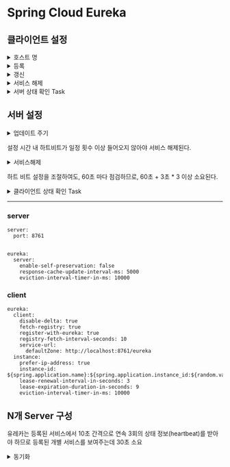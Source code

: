 # Spring Cloud Eureka

## 클라이언트 설정

<details>

<summary>호스트 명 </summary>

**`prefer-ip-address` :** 호스트 이름이 아닌 IP 주소를 Eureka Server 에 등록하도록 지정 (디폴트 false)

```
spring:
  cloud:
    inetutils:
      ignored-interfaces: eth1*
      preferred-networks: 192.168

eureka:
  instance:
    prefer-ip-address: true
```

</details>

<details>

<summary>등록</summary>

**`register-with-eureka` :  자신을 등록할지 여부 (default:true)**

**`fetch-registry`  :   정보를 가져옴 (default: true)**

<pre><code><strong> 
</strong><strong>eureka:
</strong>  client:
    register-with-eureka: true
    fetch-registry: true
</code></pre>

</details>

<details>

<summary>갱신</summary>

**`registry-fetch-interval-seconds` : 10초마다 서비스 캐싱 (default: 30초)**

**`disable-delta` : 캐싱시 변경사항 반영 (default:false)**

```
eureka:
  client:
    registry-fetch-interval-seconds: 10
    disable-delta: true
```

</details>

<details>

<summary>서비스 해제</summary>

2. 하트비트

**`lease-renewal-interval-in-seconds` : 서버에게 하트비트 전송 (default:30초)**

**`lease-expiration-duration-in-seconds` :** 하트비트 못받아서 장애로 판단하는  duration값 (default: 90초)

* 유레카 인스턴스가 정상적으로 종료된 경우는 레지스트리에서 바로 제거
* 이 값은 `lease-renewal-interval-in-seconds` 보다 커야 함

```
eureka:
  instance:
    lease-renewal-interval-in-seconds: 3
    lease-expiration-duration-in-seconds: 10
```

</details>

<details>

<summary>서버 상태 확인 Task</summary>

**`eviction-interval-timer-in-ms:`** 클라이언트로부터 하트비트가 계속 수신되는지 점검을 하는 주&#xAE30;**`(default: 60초)`**

```
eureka:
  instance:
    eviction-interval-timer-in-ms: 10000 // 10초
```

</details>

## 서버 설정

<details>

<summary>업데이트 주기</summary>

**`response-cache-update-interval-ms : 캐싱 업데이트 (default: 30초)`**

```
eureka:
  server:
    response-cache-update-interval-ms: 5000 // 5초
    // client.registry-fetch-interval-seconds 5초 보다 길게
```

</details>

설정 시간 내 하트비트가 일정 횟수 이상 들어오지 않아야 서비스 해제된다.

<details>

<summary>서비스해제</summary>

1. 일시적 네트워크 에러

**`enable-self-preservation` : 서비스 해제를 막기 위한 보호 모드 (default: true)**

```
eureka:
  server:
    enable-self-preservation: false
```

2. 하트 비트

보호 모드(false) 상황에서도, 서버 해제가 오래 걸린다.

`lease-renewal-interval-in-seconds` : 클라이언트 하트비트 전송 주기 (default: 30초)

`lease-expiration-duration-in-seconds` : 하트비트 못받아서 장애로 판단하는  duration값 (default: 90초)

</details>

하트 비트 설정을 조절하여도, 60초 마다 점검하므로, 60초 + 3초 \* 3 이상 소요된다.

<details>

<summary>클라이언트 상태 확인 Task</summary>

**`eviction-interval-timer-in-ms:`** 클라이언트로부터 하트비트가 계속 수신되는지 점검을 하는 주&#xAE30;**`(default: 60초)`**

```
eureka:
  server:
    eviction-interval-timer-in-ms: 10000 // 10초
```

</details>



***

### server&#x20;

```
server:
  port: 8761


eureka:
  server:
    enable-self-preservation: false
    response-cache-update-interval-ms: 5000
    eviction-interval-timer-in-ms: 10000

```

### client&#x20;

```
eureka:
  client:
    disable-delta: true
    fetch-registry: true
    register-with-eureka: true
    registry-fetch-interval-seconds: 10
    service-url:
      defaultZone: http://localhost:8761/eureka
  instance:
    prefer-ip-address: true
    instance-id: ${spring.application.name}:${spring.application.instance_id:${random.value}}
    lease-renewal-interval-in-seconds: 3
    lease-expiration-duration-in-seconds: 9
    eviction-interval-timer-in-ms: 10000
```

## N개 Server 구성

유레카는 등록된 서비스에서 10초 간격으로 연속 3회의 상태 정보(heartbeat)를 받아야 하므로 등록된 개별 서비스를 보여주는데 30초 소요

<details>

<summary>동기화</summary>

**`wait-time-in-ms-when-sync-empty` :** 노드로부터 Instance 들을 가져올 수 없을 때 기다릴 시간 ( default:3000ms)

**`registry-sync-retries :`** 노드로부터 registry 를 갱신할 수 없을 때 재시도 횟수 ( default:5)

```
eureka:
  server:
    wait-time-in-ms-when-sync-empty: 3000
    registry-sync-retries: 5
```

</details>
